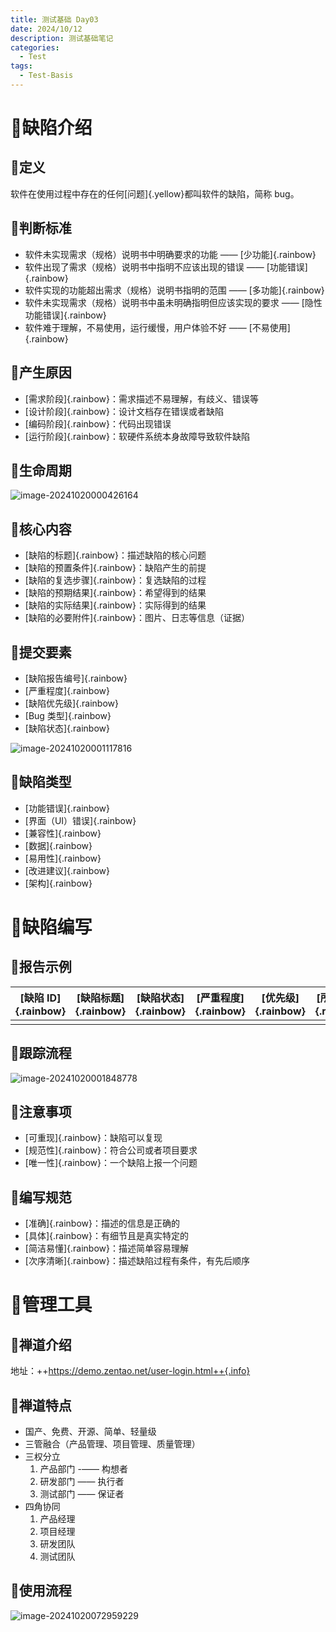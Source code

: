 ```yaml
---
title: 测试基础 Day03
date: 2024/10/12
description: 测试基础笔记
categories: 
  - Test
tags: 
  - Test-Basis
---
```


# :hibiscus:缺陷介绍

## :seedling:定义

软件在使用过程中存在的任何[问题]{.yellow}都叫软件的缺陷，简称 bug。

## :seedling:判断标准

- 软件未实现需求（规格）说明书中明确要求的功能 —— [少功能]{.rainbow}
- 软件出现了需求（规格）说明书中指明不应该出现的错误 —— [功能错误]{.rainbow}
- 软件实现的功能超出需求（规格）说明书指明的范围 —— [多功能]{.rainbow}
- 软件未实现需求（规格）说明书中虽未明确指明但应该实现的要求 —— [隐性功能错误]{.rainbow}
- 软件难于理解，不易使用，运行缓慢，用户体验不好 —— [不易使用]{.rainbow}

## :seedling:产生原因

- [需求阶段]{.rainbow}：需求描述不易理解，有歧义、错误等
- [设计阶段]{.rainbow}：设计文档存在错误或者缺陷
- [编码阶段]{.rainbow}：代码出现错误
- [运行阶段]{.rainbow}：软硬件系统本身故障导致软件缺陷

## :seedling:生命周期

![image-20241020000426164](https://images.weserv.nl/?url=https://cdn.jsdelivr.net/gh/slx-world/blog-images@master/image-20241020000426164.png)

## :seedling:核心内容

- [缺陷的标题]{.rainbow}：描述缺陷的核心问题
- [缺陷的预置条件]{.rainbow}：缺陷产生的前提
- [缺陷的复选步骤]{.rainbow}：复选缺陷的过程
- [缺陷的预期结果]{.rainbow}：希望得到的结果
- [缺陷的实际结果]{.rainbow}：实际得到的结果
- [缺陷的必要附件]{.rainbow}：图片、日志等信息（证据）

## :seedling:提交要素

- [缺陷报告编号]{.rainbow}
- [严重程度]{.rainbow}
- [缺陷优先级]{.rainbow}
- [Bug 类型]{.rainbow}
- [缺陷状态]{.rainbow}

![image-20241020001117816](https://images.weserv.nl/?url=https://cdn.jsdelivr.net/gh/slx-world/blog-images@master/image-20241020001117816.png)

## :seedling:缺陷类型

- [功能错误]{.rainbow}
- [界面（UI）错误]{.rainbow}
- [兼容性]{.rainbow}
- [数据]{.rainbow}
- [易用性]{.rainbow}
- [改进建议]{.rainbow}
- [架构]{.rainbow}

# :hibiscus:缺陷编写

## :seedling:报告示例

| [缺陷 ID]{.rainbow} | [缺陷标题]{.rainbow} | [缺陷状态]{.rainbow} | [严重程度]{.rainbow} | [优先级]{.rainbow} | [所属模块]{.rainbow} | [缺陷描述]{.rainbow} | [附件]{.rainbow} |
| ------------------- | -------------------- | -------------------- | -------------------- | ------------------ | -------------------- | -------------------- | ---------------- |
|                     |                      |                      |                      |                    |                      |                      |                  |

## :seedling:跟踪流程

![image-20241020001848778](https://images.weserv.nl/?url=https://cdn.jsdelivr.net/gh/slx-world/blog-images@master/image-20241020001848778.png)

## :seedling:注意事项

- [可重现]{.rainbow}：缺陷可以复现
- [规范性]{.rainbow}：符合公司或者项目要求
- [唯一性]{.rainbow}：一个缺陷上报一个问题

## :seedling:编写规范

- [准确]{.rainbow}：描述的信息是正确的
- [具体]{.rainbow}：有细节且是真实特定的
- [简洁易懂]{.rainbow}：描述简单容易理解
- [次序清晰]{.rainbow}：描述缺陷过程有条件，有先后顺序

# :hibiscus:管理工具

## :seedling:禅道介绍

地址：++https://demo.zentao.net/user-login.html++{.info}

## :seedling:禅道特点

- 国产、免费、开源、简单、轻量级
- 三管融合（产品管理、项目管理、质量管理）
- 三权分立
  1. 产品部门 -—— 构想者
  2. 研发部门 —— 执行者
  3. 测试部门 —— 保证者
- 四角协同
  1. 产品经理
  2. 项目经理
  3. 研发团队
  4. 测试团队

## :seedling:使用流程

![image-20241020072959229](https://images.weserv.nl/?url=https://cdn.jsdelivr.net/gh/slx-world/blog-images@master/image-20241020072959229.png)